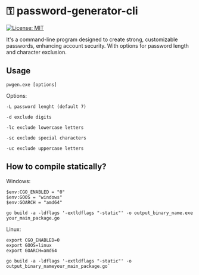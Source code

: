 # ⚿ password-generator-cli

 [![License: MIT](https://img.shields.io/badge/License-MIT-yellow.svg)](https://github.com/pigYDoe/password-generator-cli/blob/main/LICENSE)

 It's a command-line program designed to create strong, customizable passwords, enhancing account security. With options for password length and character exclusion.

## Usage
```
pwgen.exe [options]
```
Options:
```
-L password lenght (default 7)

-d exclude digits

-lc exclude lowercase letters

-sc exclude special characters

-uc exclude uppercase letters
```
## How to compile statically?

Windows:
```
$env:CGO_ENABLED = "0"
$env:GOOS = "windows"
$env:GOARCH = "amd64"

go build -a -ldflags '-extldflags "-static"' -o output_binary_name.exe your_main_package.go
```
Linux:
```
export CGO_ENABLED=0
export GOOS=linux
export GOARCH=amd64

go build -a -ldflags '-extldflags "-static"' -o output_binary_nameyour_main_package.go`
```